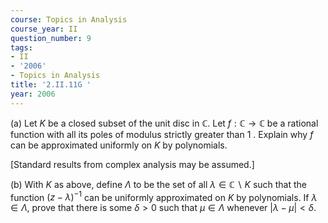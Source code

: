 ```yaml
---
course: Topics in Analysis
course_year: II
question_number: 9
tags:
- II
- '2006'
- Topics in Analysis
title: '2.II.11G '
year: 2006
---
```



(a) Let $K$ be a closed subset of the unit disc in $\mathbb{C}$. Let $f: \mathbb{C} \rightarrow \mathbb{C}$ be a rational function with all its poles of modulus strictly greater than 1 . Explain why $f$ can be approximated uniformly on $K$ by polynomials.

[Standard results from complex analysis may be assumed.]

(b) With $K$ as above, define $\Lambda$ to be the set of all $\lambda \in \mathbb{C} \backslash K$ such that the function $(z-\lambda)^{-1}$ can be uniformly approximated on $K$ by polynomials. If $\lambda \in \Lambda$, prove that there is some $\delta>0$ such that $\mu \in \Lambda$ whenever $|\lambda-\mu|<\delta$.